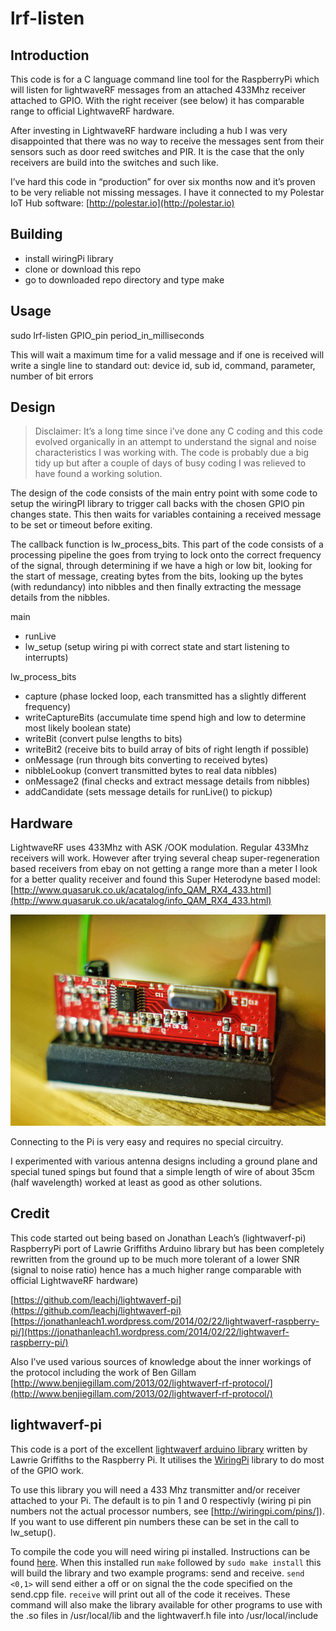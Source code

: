 # lrf-listen

## Introduction

This code is for a C language command line tool for the RaspberryPi which will listen for lightwaveRF messages from an attached 433Mhz receiver attached to GPIO. With the right receiver (see below) it has comparable range to official LightwaveRF hardware. 

After investing in LightwaveRF hardware including a hub I was very disappointed that there was no way to receive the messages sent from their sensors such as door reed switches and PIR. It is the case that the only receivers are build into the switches and such like. 

I’ve hard this code in “production” for over six months now and it’s proven to be very reliable not missing messages.
I have it connected to my Polestar IoT Hub software:
[http://polestar.io](http://polestar.io)

## Building
 - install wiringPi library
 - clone or download this repo
 - go to downloaded repo directory and type make

## Usage

sudo lrf-listen GPIO_pin period_in_milliseconds

This will wait a maximum time for a valid message and if one is received will write a single line to standard out:
device id, sub id, command, parameter, number of bit errors

## Design
> Disclaimer: It’s a long time since i’ve done any C coding and this code evolved organically in an attempt to understand the signal and noise characteristics I was working with. The code is probably due a big tidy up but after a couple of days of busy coding I was relieved to have found a working solution.

The design of the code consists of the main entry point with some code to setup the wiringPI library to trigger call backs with the chosen GPIO pin changes state. This then waits for variables containing a received message to be set or timeout before exiting.

The callback function is lw_process_bits. This part of the code consists of a processing pipeline the goes from trying to lock onto the correct frequency of the signal, through determining if we have a high or low bit, looking for the start of message, creating bytes from the bits, looking up the bytes (with redundancy) into nibbles and then finally extracting the message details from the nibbles.

main
 - runLive
 - lw_setup (setup wiring pi with correct state and start listening to interrupts)

lw_process_bits
 - capture (phase locked loop, each transmitted has a slightly different frequency)
 - writeCaptureBits (accumulate time spend high and low to determine most likely boolean state)
 - writeBit (convert pulse lengths to bits)
 - writeBit2 (receive bits to build array of bits of right length if possible)
 - onMessage (run through bits converting to received bytes)
 - nibbleLookup (convert transmitted bytes to real data nibbles)
 - onMessage2 (final checks and extract message details from nibbles)
 - addCandidate (sets message details for runLive() to pickup)

## Hardware
LightwaveRF uses 433Mhz with ASK /OOK modulation. Regular 433Mhz receivers will work. However after trying several cheap super-regeneration based receivers from ebay on not getting a range more than a meter I look for a better quality receiver and found this Super Heterodyne based model:
[http://www.quasaruk.co.uk/acatalog/info_QAM_RX4_433.html](http://www.quasaruk.co.uk/acatalog/info_QAM_RX4_433.html)

![433Mhz Receiver](receiverModule.jpg "433Mhz Receiver Module")

Connecting to the Pi is very easy and requires no special circuitry. 

I experimented with various antenna designs including a ground plane and special tuned spings but found that a simple length of wire of about 35cm (half wavelength) worked at least as good as other solutions.

## Credit
This code started out being based on Jonathan Leach’s (lightwaverf-pi) RaspberryPi port of Lawrie Griffiths Arduino library but has been completely rewritten from the ground up to be much more tolerant of a lower SNR (signal to noise ratio) hence has a much higher range comparable with official LightwaveRF hardware)

[https://github.com/leachj/lightwaverf-pi](https://github.com/leachj/lightwaverf-pi)
[https://jonathanleach1.wordpress.com/2014/02/22/lightwaverf-raspberry-pi/](https://jonathanleach1.wordpress.com/2014/02/22/lightwaverf-raspberry-pi/)

Also I’ve used various sources of knowledge about the inner workings of the protocol including the work of Ben Gillam
[http://www.benjiegillam.com/2013/02/lightwaverf-rf-protocol/](http://www.benjiegillam.com/2013/02/lightwaverf-rf-protocol/)


## lightwaverf-pi

This code is a port of the excellent [lightwaverf arduino library](https://github.com/lawrie/LightwaveRF) written by Lawrie Griffiths to the Raspberry Pi. It utilises the [WiringPi](http://wiringpi.com/) library to do most of the GPIO work. 

To use this library you will need a 433 Mhz transmitter and/or receiver attached to your Pi. The default is to pin 1 and 0 respectivly (wiring pi pin numbers not the actual processor numbers, see [http://wiringpi.com/pins/]). If you want to use different pin numbers these can be set in the call to lw_setup().

To compile the code you will need wiring pi installed. Instructions can be found [here](http://wiringpi.com/download-and-install/). When this installed run `make` followed by `sudo make install` this will build the library and two example programs: send and receive. `send <0,1>` will send either a off or on signal the the code specified on the send.cpp file. `receive` will print out all of the code it receives. These command will also make the library available for other programs to use with the .so files in /usr/local/lib and the lightwaverf.h file into /usr/local/include

